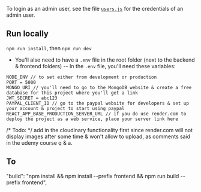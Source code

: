 To login as an admin user, see the file [`users.js`](backend/data/users.js) for the credentials of an admin user.

## Run locally
`npm run install`, then `npm run dev`
- You'll also need to have a `.env` file in the root folder (next to the backend & frontend folders)
-- In the `.env` file, you'll need these variables:
```
NODE_ENV // to set either from development or production
PORT = 5000
MONGO_URI // you'll need to go to the MongoDB website & create a free database for this project where you'll get a link 
JWT_SECRET = abc123
PAYPAL_CLIENT_ID // go to the paypal website for developers & set up your account & project to start using paypal
REACT_APP_BASE_PRODUCTION_SERVER_URL // if you do use render.com to deploy the project as a web service, place your server link here
```
/* Todo: */
 add in the cloudinary functionality first since render.com will not display images after some time & won't allow to upload, as comments said in the udemy course q & a.
## To 
"build": "npm install && npm install --prefix frontend && npm run build --prefix frontend",